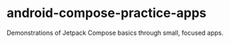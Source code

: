 # android-compose-practice-apps
Demonstrations of Jetpack Compose basics through small, focused apps.
